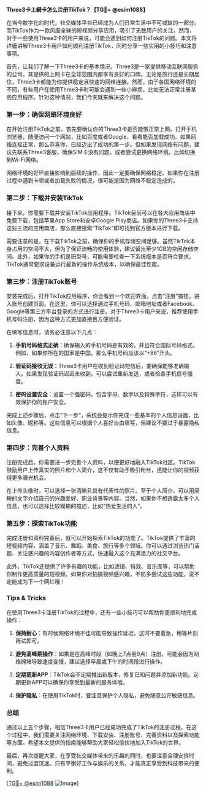 **Three3卡上網卡怎么注册TikTok？【TG💪+ @esim1088】**

在当今数字化的时代，社交媒体平台已经成为人们日常生活中不可或缺的一部分。而TikTok作为一款风靡全球的短视频分享应用，吸引了无数用户的关注。然而，对于一些使用Three3卡的用户来说，可能会遇到如何注册TikTok的问题。本文将详细讲解Three3卡用户如何顺利注册TikTok，同时分享一些实用的小技巧和注意事项。

首先，让我们了解一下Three3卡的基本情况。Three3是一家提供移动互联网服务的公司，其提供的上网卡在全球范围内都享有良好的口碑。无论是旅行还是长期居住，Three3卡都能为你提供稳定且快速的网络连接。然而，由于各国网络环境的不同，有些用户在使用Three3卡时可能会遇到一些小麻烦，比如无法正常注册某些应用程序。针对这种情况，我们今天就来解决这个问题。

### **第一步：确保网络环境良好**

在开始注册TikTok之前，首先要确认你的Three3卡是否能够正常上网。打开手机浏览器，随便访问一个网站，比如百度或者Google，看看能否加载成功。如果网络连接正常，那么恭喜你，已经迈出了成功的第一步。但如果发现网络有问题，建议先联系Three3客服，确保SIM卡没有问题，或者尝试更换网络环境，比如切换到Wi-Fi网络。

网络环境的好坏直接影响到后续的操作，因此一定要确保网络稳定。如果你在注册过程中遇到卡顿或者加载失败的情况，很可能是因为网络不稳定造成的。

### **第二步：下载并安装TikTok**

接下来，你需要下载并安装TikTok应用程序。TikTok目前可以在各大应用商店中免费下载，包括苹果App Store和安卓Google Play商店。如果你的Three3卡支持这些主流的应用商店，那么直接搜索“TikTok”即可找到官方版本进行下载。

需要注意的是，在下载TikTok之前，确保你的手机存储空间足够。虽然TikTok本身占用的空间不大，但为了保证流畅的使用体验，建议留出至少1GB的空闲存储空间。此外，如果你的手机是旧型号，可能需要检查一下系统版本是否符合要求。TikTok通常要求设备运行最新的操作系统版本，以确保最佳性能。

### **第三步：注册TikTok账号**

安装完成后，打开TikTok应用程序，你会看到一个欢迎界面。点击“注册”按钮，进入账号创建页面。在这里，你可以选择通过手机号码、邮箱地址或者Facebook、Google等第三方平台登录的方式进行注册。对于Three3卡用户来说，推荐使用手机号码注册，因为这种方式更加直接且方便验证。

在填写信息时，请务必注意以下几点：

1. **手机号码格式正确**：确保输入的手机号码是有效的，并且符合国际号码格式。例如，如果你所在的国家是中国，那么手机号码应该以“+86”开头。
   
2. **验证码接收无误**：Three3卡用户在收到验证码短信后，要确保能够准确输入。如果发现验证码迟迟未收到，可以尝试重新发送，或者检查手机信号强度。

3. **密码设置安全**：设置一个强密码，包含字母、数字以及特殊字符，这样可以有效保护你的账户安全。

完成上述步骤后，点击“下一步”，系统会提示你完成一些基本的个人信息设置，比如头像、昵称等。这些信息可以根据个人喜好自由填写，但建议不要过于暴露隐私信息。

### **第四步：完善个人资料**

注册完成后，你需要进一步完善个人资料，以便更好地融入TikTok社区。TikTok鼓励用户上传真实的照片和个人简介，这不仅有助于吸引粉丝，还能让你的视频获得更多曝光机会。

在上传头像时，可以选择一张清晰且具有代表性的照片。至于个人简介，可以用简短的文字介绍自己的兴趣爱好、职业背景等内容。当然，如果你不想透露太多个人信息，也可以选择比较模糊的描述，比如“热爱生活的人”。

### **第五步：探索TikTok功能**

完成注册和资料完善后，就可以开始探索TikTok的功能了。TikTok提供了丰富的短视频内容，涵盖了音乐、舞蹈、美食、旅行等多个领域。你可以通过浏览热门话题、关注感兴趣的内容创作者等方式，快速融入这个充满活力的社交平台。

此外，TikTok还提供了许多有趣的功能，比如滤镜、特效、音乐库等，可以帮助你制作更高质量的短视频。如果你对拍摄视频感兴趣，不妨多尝试这些功能，说不定能成为下一个网红哦！

### **Tips & Tricks**

在使用Three3卡注册TikTok的过程中，还有一些小技巧可以帮助你更顺利地完成操作：

1. **保持耐心**：有时候网络环境不佳可能导致操作延迟，这时不要着急，稍等片刻再试即可。

2. **避免高峰期操作**：如果是在高峰时段（如晚上7点至9点）注册，可能会因为网络拥堵导致速度变慢，建议选择早晨或下午的时间段进行操作。

3. **定期更新APP**：TikTok会不定期推出新版本，修复已知问题并添加新功能。定期更新APP可以确保你享受到最新的服务体验。

4. **保护隐私**：在使用TikTok时，要注意保护个人隐私，避免随意公开敏感信息。

### **总结**

通过以上五个步骤，相信Three3卡用户已经成功完成了TikTok的注册过程。在这个过程中，我们需要关注网络环境、下载安装、注册账号、完善资料以及探索功能等方面。希望本文提供的指南能够帮助大家轻松愉快地加入TikTok的世界。

最后，再次提醒大家，在享受社交媒体带来的乐趣的同时，也要注意合理安排时间，避免过度沉迷。只有平衡好工作与娱乐的关系，才能真正享受到科技带来的便利。

[[TG💪+ @esim1088](https://t.me/s/esim1088) ![Image](https://i.postimg.cc/4NQfJmqS/Snipaste-2025-05-13-00-14-12.png)]